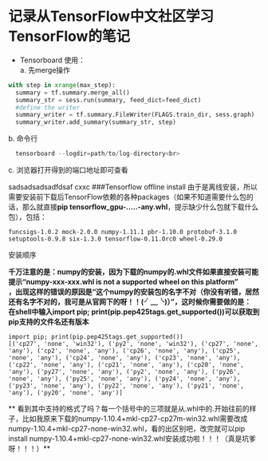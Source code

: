 # 记录从TensorFlow中文社区学习TensorFlow的笔记
* Tensorboard 使用：<br>
  a. 先merge操作
  
``` python
with step in xrange(max_step):
  summary = tf.summary.merge_all()
  summary_str = sess.run(summary, feed_dict=feed_dict)
  #define the writer
  summary_writer = tf.summary.FileWriter(FLAGS.train_dir, sess.graph)
  summary_writer.add_summary(summary_str, step)
```
  b. 命令行<br>
```python
  tensorboard --logdir=path/to/log-directory<br>
```
  c. 浏览器打开得到的端口地址即可查看
  
sadsadsadsadfdsaf
cxxc
###Tensorflow offline install 
由于是离线安装，所以需要安装前下载后TensorFlow依赖的各种packages（如果不知道需要什么包的话，那么就直接**pip tensorflow_gpu-.....-any.whl**，提示缺少什么包就下载什么包），包括：<br>
```
funcsigs-1.0.2 mock-2.0.0 numpy-1.11.1 pbr-1.10.0 protobuf-3.1.0 setuptools-0.9.8 six-1.3.0 tensorflow-0.11.0rc0 wheel-0.29.0 
```
安装顺序

**千万注意的是：numpy的安装，因为下载的numpy的.whl文件如果直接安装可能提示“numpy-xxx-xxx.whl is not a supported wheel on this platform”<br>，出现这样的错误的原因是“这个numpy的安装包的名字不对（你没有听错，居然还有名字不对的，我可是从官网下的呀！！(╯﹏╰)）”，这时候你需要做的是：<br>
在shell中输入import pip; print(pip.pep425tags.get_supported())可以获取到pip支持的文件名还有版本**
```
import pip; print(pip.pep425tags.get_supported())
[('cp27', 'none', 'win32'), ('py2', 'none', 'win32'), ('cp27', 'none', 'any'), ('cp2', 'none', 'any'), ('cp26', 'none', 'any'), ('cp25', 'none', 'any'), ('cp24', 'none', 'any'), ('cp23', 'none', 'any'), ('cp22', 'none', 'any'), ('cp21', 'none', 'any'), ('cp20', 'none', 'any'), ('py27', 'none', 'any'), ('py2', 'none', 'any'), ('py26', 'none', 'any'), ('py25', 'none', 'any'), ('py24', 'none', 'any'), ('py23', 'none', 'any'), ('py22', 'none', 'any'), ('py21', 'none', 'any'), ('py20', 'none', 'any')]
```
** 看到其中支持的格式了吗？每一个括号中的三项就是从.whl中的.开始往前的样子，比如我原来下载的numpy-1.10.4+mkl-cp27-cp27m-win32.whl需要改成numpy-1.10.4+mkl-cp27-none-win32.whl，看的出区别吧，改完就可以pip install numpy-1.10.4+mkl-cp27-none-win32.whl安装成功啦！！！（真是坑爹呀！！！）**
